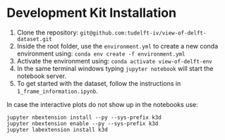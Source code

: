 # Development Kit Installation

1. Clone the repository: `git@github.com:tudelft-iv/view-of-delft-dataset.git`
2. Inside the root folder, use the `environment.yml` to create a new conda environment using: `conda env create -f environment.yml`
3. Activate the environment using: `conda activate view-of-delft-env`
4. In the same terminal windows typing `jupyter notebook` will start the notebook server.
5. To get started with the dataset, follow the instructions in `1_frame_information.ipynb`. 

In case the interactive plots do not show up in the notebooks use:
```
jupyter nbextension install --py --sys-prefix k3d
jupyter nbextension enable --py --sys-prefix k3d
jupyter labextension install k3d
```
